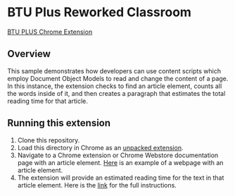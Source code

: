 # BTU Plus Reworked Classroom

[BTU PLUS Chrome Extension](https://chromewebstore.google.com/detail/btu+-plus-reworked-pages/ebfenlngaocdpllcejeemfbmnfhhenbh)

## Overview

This sample demonstrates how developers can use content scripts which employ Document Object Models to read and change the content of a page. In this instance, the extension checks to find an article element, counts all the words inside of it, and then creates a paragraph that estimates the total reading time for that article.

## Running this extension

1. Clone this repository.
2. Load this directory in Chrome as an [unpacked extension](https://developer.chrome.com/docs/extensions/mv3/getstarted/development-basics/#load-unpacked).
3. Navigate to a Chrome extension or Chrome Webstore documentation page with an article element. [Here](https://developer.chrome.com/docs/webstore/publish) is an example of a webpage with an article element.
4. The extension will provide an estimated reading time for the text in that article element. Here is the [link](https://developer.chrome.com/docs/extensions/get-started/tutorial/scripts-on-every-tab) for the full instructions.
